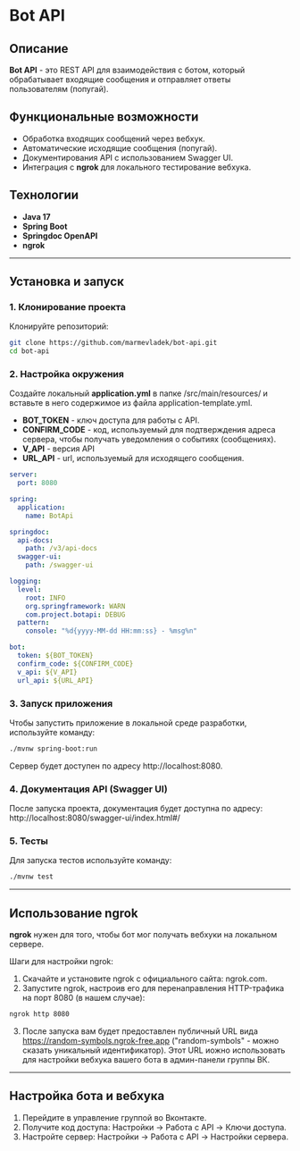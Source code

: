 # Bot API

## Описание
**Bot API** - это REST API для взаимодействия с ботом, который обрабатывает входящие сообщения и отправляет ответы пользователям (попугай).

## Функциональные возможности
- Обработка входящих сообщений через вебхук.
- Автоматические исходящие сообщения (попугай).
- Документирования API с использованием Swagger UI.
- Интеграция с **ngrok** для локального тестирование вебхука.

## Технологии
- **Java 17**
- **Spring Boot**
- **Springdoc OpenAPI**
- **ngrok**

---

## Установка и запуск

### 1. Клонирование проекта
Клонируйте репозиторий:
```bash
git clone https://github.com/marmevladek/bot-api.git
cd bot-api
```

### 2. Настройка окружения
Создайте локальный **application.yml** в папке /src/main/resources/ и вставьте в него содержимое из файла application-template.yml.
- **BOT_TOKEN** - ключ доступа для работы с API.
- **CONFIRM_CODE** - код, используемый для подтверждения адреса сервера, чтобы получать уведомления о событиях (сообщениях).
- **V_API** - версия API
- **URL_API** - url, используемый для исходящего сообщения.
```yaml
server:
  port: 8080

spring:
  application:
    name: BotApi

springdoc:
  api-docs:
    path: /v3/api-docs
  swagger-ui:
    path: /swagger-ui

logging:
  level:
    root: INFO
    org.springframework: WARN
    com.project.botapi: DEBUG
  pattern:
    console: "%d{yyyy-MM-dd HH:mm:ss} - %msg%n"

bot:
  token: ${BOT_TOKEN}
  confirm_code: ${CONFIRM_CODE}
  v_api: ${V_API}
  url_api: ${URL_API}
 ```
### 3. Запуск приложения
Чтобы запустить приложение в локальной среде разработки, используйте команду:
```bash
./mvnw spring-boot:run
```
Cервер будет доступен по адресу http://localhost:8080.

### 4. Документация API (Swagger UI)
После запуска проекта, документация будет доступна по адресу: http://localhost:8080/swagger-ui/index.html#/

### 5. Тесты
Для запуска тестов используйте команду:
```bash
./mvnw test
```

---

## Использование ngrok
**ngrok** нужен для того, чтобы бот мог получать вебхуки на локальном сервере.

Шаги для настройки ngrok:
1. Скачайте и установите ngrok с официального сайта: ngrok.com.
2. Запустите ngrok, настроив его для перенаправления HTTP-трафика на порт 8080 (в нашем случае):
```bash
ngrok http 8080
```
3. После запуска вам будет предоставлен публичный URL вида https://random-symbols.ngrok-free.app ("random-symbols" - можно сказать уникальный идентификатор). Этот URL иожно использовать для настройки вебхука вашего бота в админ-панели группы ВК.

---

## Настройка бота и вебхука
1. Перейдите в управление группой во Вконтакте.
2. Получите код доступа: Настройки -> Работа с API -> Ключи доступа.
3. Настройте сервер: Настройки -> Работа с API -> Настройки сервера.

